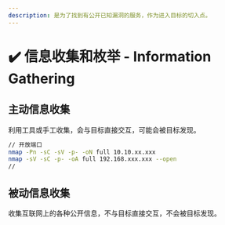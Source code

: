 ```yaml
---
description: 是为了找到有公开已知漏洞的服务，作为进入目标的切入点。
---
```


# ✔️ 信息收集和枚举 - Information Gathering

## 主动信息收集

利用工具或手工收集，会与目标直接交互，可能会被目标发现。

```bash
// 开放端口
nmap -Pn -sC -sV -p- -oN full 10.10.xx.xxx
nmap -sV -sC -p- -oA full 192.168.xxx.xxx --open
// 
```





## 被动信息收集

收集互联网上的各种公开信息，不与目标直接交互，不会被目标发现。



